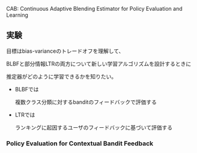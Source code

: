 CAB: Continuous Adaptive Blending Estimator for Policy Evaluation and Learning

## 実験

目標はbias-varianceのトレードオフを理解して、

BLBFと部分情報LTRの両方について新しい学習アルゴリズムを設計するときに

推定器がどのように学習できるかを知りたい。



* BLBFでは

  複数クラス分類に対するbanditのフィードバックで評価する

* LTRでは

  ランキングに起因するユーザのフィードバックに基づいて評価する



### Policy Evaluation for Contextual Bandit Feedback









